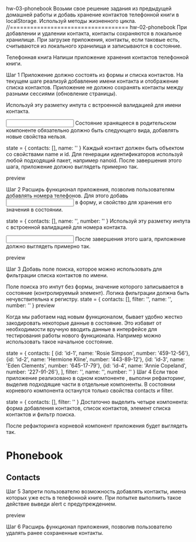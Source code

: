 hw-03-phonebook Возьми свое решение задания из предыдущей домашней работы и
добавь хранение контактов телефонной книги в localStorage. Используй методы
жизненного цикла. //=================================== hw-02-phonebook При
добавлении и удалении контакта, контакты сохраняются в локальное хранилище. При
загрузке приложения, контакты, если таковые есть, считываются из локального
хранилища и записываются в состояние.

Телефонная книга Напиши приложение хранения контактов телефонной книги.

Шаг 1 Приложение должно состоять из формы и списка контактов. На текущем шаге
реализуй добавление имени контакта и отображение списка контактов. Приложение не
должно сохранять контакты между разными сессиями (обновление страницы).

Используй эту разметку инпута с встроенной валидацией для имени контакта.

<input
  type="text"
  name="name"
  pattern="^[a-zA-Zа-яА-Я]+(([' -][a-zA-Zа-яА-Я ])?[a-zA-Zа-яА-Я]*)*$"
  title="Name may contain only letters, apostrophe, dash and spaces. For example Adrian, Jacob Mercer, Charles de Batz de Castelmore d'Artagnan"
  required
/> Состояние хранящееся в родительском компоненте <App> обязательно должно быть
следующего вида, добавлять новые свойства нельзя.

state = { contacts: [], name: '' } Каждый контакт должен быть объектом со
свойствами name и id. Для генерации идентификаторов используй любой подходящий
пакет, например nanoid. После завершения этого шага, приложение должно выглядеть
примерно так.

preview

Шаг 2 Расширь функционал приложения, позволив пользователям добавлять номера
телефонов. Для этого добавь <input type="tel"> в форму, и свойство для хранения
его значения в состоянии.

state = { contacts: [], name: '', number: '' } Используй эту разметку инпута с
встроенной валидацией для номера контакта.

<input
  type="tel"
  name="number"
  pattern="\+?\d{1,4}?[-.\s]?\(?\d{1,3}?\)?[-.\s]?\d{1,4}[-.\s]?\d{1,4}[-.\s]?\d{1,9}"
  title="Phone number must be digits and can contain spaces, dashes, parentheses and can start with +"
  required
/> После завершения этого шага, приложение должно выглядеть примерно так.

preview

Шаг 3 Добавь поле поиска, которое можно использовать для фильтрации списка
контактов по имени.

Поле поиска это инпут без формы, значение которого записывается в состояние
(контролируемый элемент). Логика фильтрации должна быть нечувствительна к
регистру. state = { contacts: [], filter: '', name: '', number: '' } preview

Когда мы работаем над новым функционалом, бывает удобно жестко закодировать
некоторые данные в состояние. Это избавит от необходимости вручную вводить
данные в интерфейсе для тестирования работы нового функционала. Например можно
использовать такое начальное состояние.

state = { contacts: [ {id: 'id-1', name: 'Rosie Simpson', number: '459-12-56'},
{id: 'id-2', name: 'Hermione Kline', number: '443-89-12'}, {id: 'id-3', name:
'Eden Clements', number: '645-17-79'}, {id: 'id-4', name: 'Annie Copeland',
number: '227-91-26'}, ], filter: '', name: '', number: '' } Шаг 4 Если твое
приложение реализовано в одном компоненте <App>, выполни рефакторинг, выделив
подходящие части в отдельные компоненты. В состоянии корневого компонента <App>
останутся только свойства contacts и filter.

state = { contacts: [], filter: '' } Достаточно выделить четыре компонента:
форма добавления контактов, список контактов, элемент списка контактов и фильтр
поиска.

После рефакторинга корневой компонент приложения будет выглядеть так.

<div>
  <h1>Phonebook</h1>
  <ContactForm ... />

  <h2>Contacts</h2>
  <Filter ... />
  <ContactList ... />
</div>
Шаг 5
Запрети пользователю возможность добавлять контакты, имена которых уже есть в телефонной книге. При попытке выполнить такое действие выведи alert с предупреждением.

preview

Шаг 6 Расширь функционал приложения, позволив пользователю удалять ранее
сохраненные контакты.
